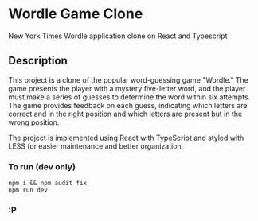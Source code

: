 # Wordle Game Clone

New York Times Wordle application clone on React and Typescript

## Description

This project is a clone of the popular word-guessing game "Wordle." The game presents the player with a mystery five-letter word, and the player must make a series of guesses to determine the word within six attempts. The game provides feedback on each guess, indicating which letters are correct and in the right position and which letters are present but in the wrong position.

The project is implemented using React with TypeScript and styled with LESS for easier maintenance and better organization.

### To run (dev only)
```
npm i && npm audit fix
npm run dev
```

### :P
